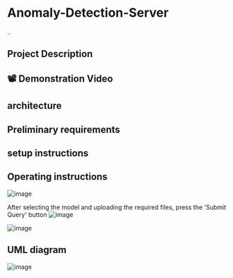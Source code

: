 # Anomaly-Detection-Server
..


## Project Description

## 📽️ Demonstration Video
##  architecture
##  Preliminary requirements
## setup instructions

##  Operating instructions


![image](https://user-images.githubusercontent.com/73064092/119977317-f16cd680-bfc0-11eb-9983-eab9e743a589.png)

After selecting the model and uploading the required files, press the 'Submit Query' button
![image](https://user-images.githubusercontent.com/73064092/119977442-1e20ee00-bfc1-11eb-86e8-70f08afec2ad.png)

![image](https://user-images.githubusercontent.com/73064092/119977495-30029100-bfc1-11eb-9257-12f2e6764f17.png)



## UML diagram
![image](https://user-images.githubusercontent.com/73064092/119975369-70144480-bfbe-11eb-9051-49005aa51db1.png)
